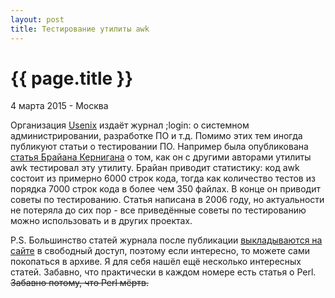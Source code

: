 ```yaml
---
layout: post
title: Тестирование утилиты awk
---
```


{{ page.title }}
================

<p class="meta">4 марта 2015 - Москва</p>

Организация [Usenix](https://www.usenix.org/) издаёт журнал ;login:
о системном администрировании, разработке ПО и т.д.
Помимо этих тем иногда публикуют статьи о тестировании ПО.
Например была опубликована [статья Брайана Кернигана](https://www.usenix.org/publications/login/april-2006-volume-31-number-2/code-testing-and-its-role-teaching)
о том, как он с другими авторами утилиты awk тестировал эту утилиту.
Брайан приводит статистику: код awk состоит из примерно 6000 строк кода,
тогда как количество тестов из порядка 7000 строк кода в более чем 350 файлах.
В конце он приводит советы по тестированию. Статья написана в 2006 году,
но актуальности не потеряла до сих пор - все приведённые советы по тестированию
можно использовать и в других проектах.

P.S. Большинство статей журнала после публикации [выкладываются на сайте](https://www.usenix.org/publications/login)
в свободный доступ, поэтому если интересно, то можете сами покопаться в архиве.
Я для себя нашёл ещё несколько интересных статей. Забавно, что практически
в каждом номере есть статья о Perl. <s>Забавно потому, что Perl мёртв.</s>
